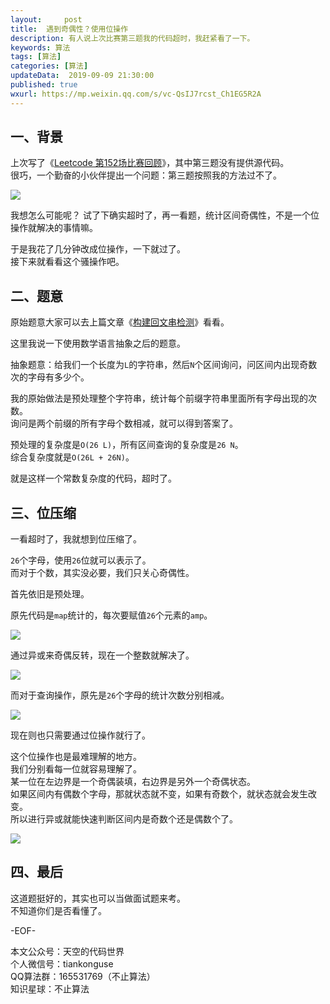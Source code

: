 ```yaml
---   
layout:     post  
title:  遇到奇偶性？使用位操作
description: 有人说上次比赛第三题我的代码超时，我赶紧看了一下。  
keywords: 算法  
tags: [算法]    
categories: [算法]  
updateData:  2019-09-09 21:30:00  
published: true  
wxurl: https://mp.weixin.qq.com/s/vc-QsIJ7rcst_Ch1EG5R2A  
---  
```



## 一、背景  


上次写了《[Leetcode 第152场比赛回顾](https://mp.weixin.qq.com/s/o4Q5fLh-S_cozjgFr4px3w)》，其中第三题没有提供源代码。  
很巧，一个勤奋的小伙伴提出一个问题：第三题按照我的方法过不了。  


![](http://res2019.tiankonguse.com/images/2019/09/09/001.jpg)


我想怎么可能呢？
试了下确实超时了，再一看题，统计区间奇偶性，不是一个位操作就解决的事情嘛。  


于是我花了几分钟改成位操作，一下就过了。  
接下来就看看这个骚操作吧。  


## 二、题意


原始题意大家可以去上篇文章《[构建回文串检测](https://mp.weixin.qq.com/s/o4Q5fLh-S_cozjgFr4px3w)》看看。  


这里我说一下使用数学语言抽象之后的题意。  


抽象题意：给我们一个长度为`L`的字符串，然后`N`个区间询问，问区间内出现奇数次的字母有多少个。  



我的原始做法是预处理整个字符串，统计每个前缀字符串里面所有字母出现的次数。  
询问是两个前缀的所有字母个数相减，就可以得到答案了。  


预处理的复杂度是`O(26 L)`，所有区间查询的复杂度是`26 N`。  
综合复杂度就是`O(26L + 26N)`。  



就是这样一个常数复杂度的代码，超时了。  


## 三、位压缩


一看超时了，我就想到位压缩了。  


`26`个字母，使用`26`位就可以表示了。  
而对于个数，其实没必要，我们只关心奇偶性。  


首先依旧是预处理。  


原先代码是`map`统计的，每次要赋值`26`个元素的`amp`。  


![](http://res2019.tiankonguse.com/images/2019/09/09/004.png)


通过异或来奇偶反转，现在一个整数就解决了。  


![](http://res2019.tiankonguse.com/images/2019/09/09/002.png)



而对于查询操作，原先是`26`个字母的统计次数分别相减。  


![](http://res2019.tiankonguse.com/images/2019/09/09/005.png)


现在则也只需要通过位操作就行了。  


这个位操作也是最难理解的地方。  
我们分别看每一位就容易理解了。  
某一位在左边界是一个奇偶装填，右边界是另外一个奇偶状态。  
如果区间内有偶数个字母，那就状态就不变，如果有奇数个，就状态就会发生改变。  
所以进行异或就能快速判断区间内是奇数个还是偶数个了。  


![](http://res2019.tiankonguse.com/images/2019/09/09/003.jpg)


## 四、最后  


这道题挺好的，其实也可以当做面试题来考。  
不知道你们是否看懂了。  


-EOF-  


本文公众号：天空的代码世界  
个人微信号：tiankonguse  
QQ算法群：165531769（不止算法）  
知识星球：不止算法  

